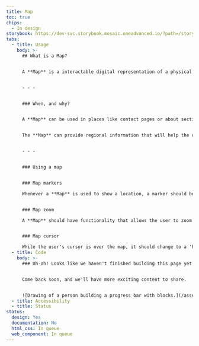```yaml
---
title: Map
toc: true
chips:
  - In design
storybook: https://dev-svc.storybook.mosaic.oneadvanced.io/?path=/story/3-data-components-map--default
tabs:
  - title: Usage
    body: >-
      ## What is a Map?


      A **Map** is a interactable digital representation of a physical map, i.e. a diagram of an area of land or sea showing physical features, cities and roads with controls for search and zoom.


      - - -


      ### When, and why?


      A **Map** can be used in places like contact pages or about sections of your application to increase awareness of a location and display key points.


      The **Map** can provide regional information that will help the user locate a particular service and calculate the distance between two markers.


      - - -


      ### Using a map


      ### Map markers

      Whenever a **Map** is used to show a location, a marker should be displayed on the location to illustrate effectively where the user's attention should be focused.


      ### Map zoom

      A **Map** should have functionality that allows the user to zoom in and out to get a wider context of the location. There should also be a zoom level included to show how zoomed in the user is.


      ### Map cursor

      While the user's cursor is over the map, it should change to a 'hand' symbol rather than a pointer to demonstrate that the map is interactable.
  - title: Code
    body: >-
      ### Uh-oh! Looks like we haven't finished building this page yet.


      Come back soon, and we'll have more exciting content to share.


      ![Drawing of a person building a progress bar with blocks.](/assets/img/downloading.svg "Just a few more pieces to go before it is ready...")
  - title: Accessibility
  - title: Status
status:
  design: Yes
  documentation: No
  html_css: In queue
  web_component: In queue
---
```

